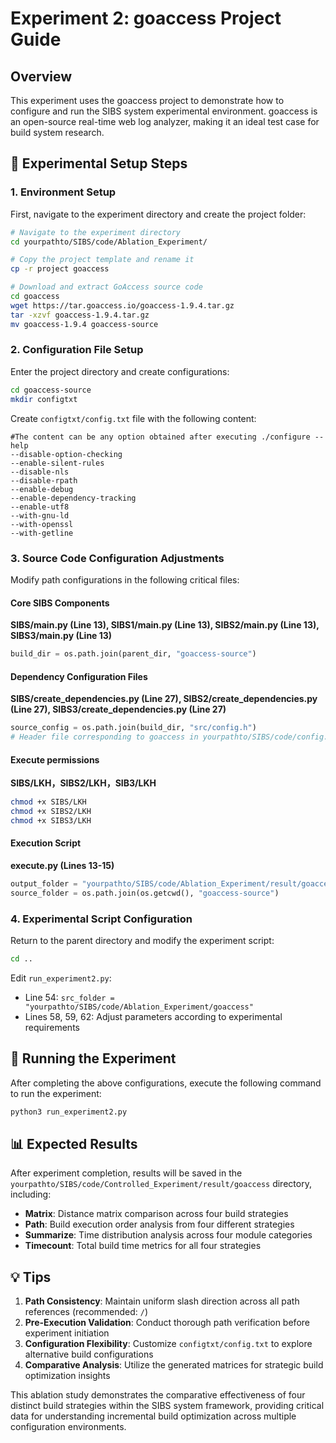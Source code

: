 # Experiment 2: goaccess Project Guide

## Overview

This experiment uses the goaccess project to demonstrate how to configure and run the SIBS system experimental environment. goaccess is an open-source real-time web log analyzer, making it an ideal test case for build system research.

## 🚀 Experimental Setup Steps

### 1. Environment Setup

First, navigate to the experiment directory and create the project folder:

```bash
# Navigate to the experiment directory
cd yourpathto/SIBS/code/Ablation_Experiment/

# Copy the project template and rename it
cp -r project goaccess

# Download and extract GoAccess source code
cd goaccess
wget https://tar.goaccess.io/goaccess-1.9.4.tar.gz
tar -xzvf goaccess-1.9.4.tar.gz
mv goaccess-1.9.4 goaccess-source
```

### 2. Configuration File Setup

Enter the project directory and create configurations:

```bash
cd goaccess-source
mkdir configtxt
```

Create `configtxt/config.txt` file with the following content:

```text
#The content can be any option obtained after executing ./configure --help
--disable-option-checking
--enable-silent-rules
--disable-nls
--disable-rpath
--enable-debug
--enable-dependency-tracking
--enable-utf8
--with-gnu-ld
--with-openssl
--with-getline
```

### 3. Source Code Configuration Adjustments

Modify path configurations in the following critical files:

#### Core SIBS Components

**SIBS/main.py (Line 13), SIBS1/main.py (Line 13), SIBS2/main.py (Line 13), SIBS3/main.py (Line 13)**

```python
build_dir = os.path.join(parent_dir, "goaccess-source")
```

#### Dependency Configuration Files

**SIBS/create_dependencies.py (Line 27), SIBS2/create_dependencies.py (Line 27), SIBS3/create_dependencies.py (Line 27)**

```python
source_config = os.path.join(build_dir, "src/config.h")
# Header file corresponding to goaccess in yourpathto/SIBS/code/config.xls
```

#### Execute permissions

**SIBS/LKH，SIBS2/LKH，SIB3/LKH**

```bash
chmod +x SIBS/LKH
chmod +x SIBS2/LKH
chmod +x SIBS3/LKH
```

#### Execution Script

**execute.py (Lines 13-15)**

```python
output_folder = "yourpathto/SIBS/code/Ablation_Experiment/result/goaccess"
source_folder = os.path.join(os.getcwd(), "goaccess-source")
```

### 4. Experimental Script Configuration

Return to the parent directory and modify the experiment script:

```bash
cd ..
```

Edit `run_experiment2.py`:

- Line 54: `src_folder = "yourpathto/SIBS/code/Ablation_Experiment/goaccess"`
- Lines 58, 59, 62: Adjust parameters according to experimental requirements

## 🧪 Running the Experiment

After completing the above configurations, execute the following command to run the experiment:

```bash
python3 run_experiment2.py
```

## 📊 Expected Results

After experiment completion, results will be saved in the `yourpathto/SIBS/code/Controlled_Experiment/result/goaccess` directory, including:

- **Matrix**: Distance matrix comparison across four build strategies
- **Path**: Build execution order analysis from four different strategies
- **Summarize**: Time distribution analysis across four module categories
- **Timecount**: Total build time metrics for all four strategies

## 💡 Tips

1. **Path Consistency**: Maintain uniform slash direction across all path references (recommended: `/`)
2. **Pre-Execution Validation**: Conduct thorough path verification before experiment initiation
3. **Configuration Flexibility**: Customize `configtxt/config.txt` to explore alternative build configurations
4. **Comparative Analysis**: Utilize the generated matrices for strategic build optimization insights

This ablation study demonstrates the comparative effectiveness of four distinct build strategies within the SIBS system framework, providing critical data for understanding incremental build optimization across multiple configuration environments. 

